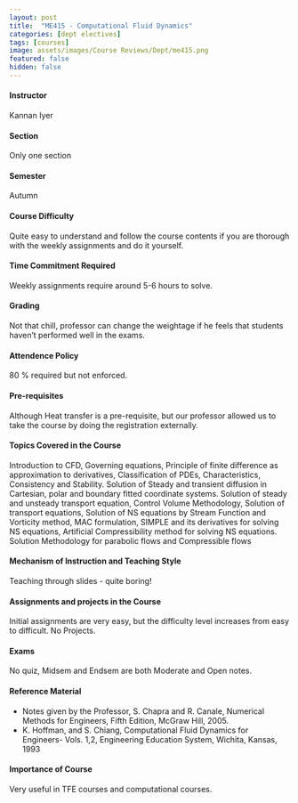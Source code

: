 ```yaml
---
layout: post
title:  "ME415 - Computational Fluid Dynamics"
categories: [dept electives]
tags: [courses]
image: assets/images/Course Reviews/Dept/me415.png
featured: false
hidden: false
---
```


#### Instructor
Kannan Iyer

#### Section
Only one section

#### Semester
Autumn

#### Course Difficulty
Quite easy to understand and follow the course contents if you are thorough with the weekly assignments and do it yourself. 

#### Time Commitment Required
Weekly assignments require around 5-6 hours to solve.

#### Grading
Not that chill, professor can change the weightage if he feels that students haven’t performed well in the exams.

#### Attendence Policy
80 % required but not enforced. 

#### Pre-requisites
Although Heat transfer is a pre-requisite, but our professor allowed us to take the course by doing the registration externally.  

#### Topics Covered in the Course
Introduction to CFD, Governing equations, Principle of finite difference as approximation to derivatives, Classification of PDEs, Characteristics, Consistency and Stability. Solution of Steady and transient diffusion in Cartesian, polar and boundary fitted coordinate systems. Solution of steady and unsteady transport equation, Control Volume Methodology, Solution of transport equations, Solution of NS equations by Stream Function and Vorticity method, MAC formulation, SIMPLE and its derivatives for solving NS equations, Artificial Compressibility method for solving NS equations. Solution Methodology for parabolic flows and Compressible flows

#### Mechanism of Instruction and Teaching Style
Teaching through slides - quite boring!

#### Assignments and projects in the Course
Initial assignments are very easy, but the difficulty level increases from easy to difficult. No Projects. 

#### Exams
No quiz, Midsem and Endsem are both Moderate and Open notes.

#### Reference Material
* Notes given by the Professor,  S. Chapra and R. Canale, Numerical Methods for Engineers, Fifth Edition, McGraw Hill, 2005. 
* K. Hoffman, and S. Chiang, Computational Fluid Dynamics for Engineers- Vols. 1,2, Engineering Education System, Wichita, Kansas, 1993

#### Importance of Course
Very useful in TFE courses and computational courses.
